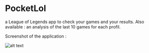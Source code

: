 # PocketLol
a League of Legends app to check your games and your results. Also available : an analysis of the last 10 games for each profil.

Screenshot of the application :

![alt text](https://nsa39.casimages.com/img/2019/01/04/190104052134937040.jpg)
